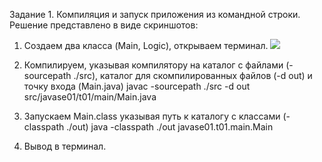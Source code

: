 Задание 1. Компиляция и запуск приложения из командной строки.
Решение представлено в виде скриншотов:

1. Создаем два класса (Main, Logic), открываем терминал.
![   ](JavaCoreDec2018/1.bmp)
      

2. Компилируем, указывая компилятору на каталог с файлами (- sourcepath ./src), каталог для скомпилированных файлов (-d out) и точку входа (Main.java)
javac -sourcepath ./src -d out src/javase01/t01/main/Main.java

3. Запускаем Main.class указывая путь к каталогу с классами (-classpath ./out)
java -classpath ./out javase01.t01.main.Main

4. Вывод в терминал.
